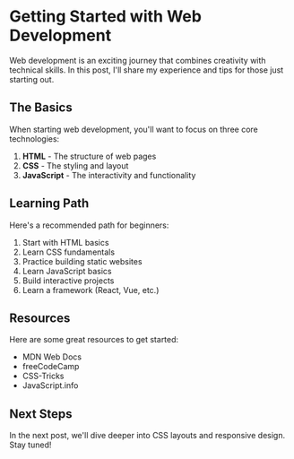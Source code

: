 # Getting Started with Web Development

Web development is an exciting journey that combines creativity with technical skills. In this post, I'll share my experience and tips for those just starting out.

## The Basics

When starting web development, you'll want to focus on three core technologies:

1. **HTML** - The structure of web pages
2. **CSS** - The styling and layout
3. **JavaScript** - The interactivity and functionality

## Learning Path

Here's a recommended path for beginners:

1. Start with HTML basics
2. Learn CSS fundamentals
3. Practice building static websites
4. Learn JavaScript basics
5. Build interactive projects
6. Learn a framework (React, Vue, etc.)

## Resources

Here are some great resources to get started:

- MDN Web Docs
- freeCodeCamp
- CSS-Tricks
- JavaScript.info

## Next Steps

In the next post, we'll dive deeper into CSS layouts and responsive design. Stay tuned! 